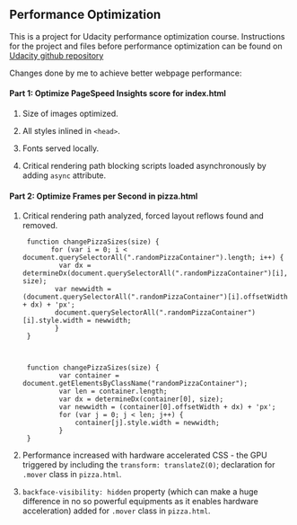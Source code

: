 ## Performance Optimization

This is a project for Udacity performance optimization course. Instructions for the project and files before performance optimization can be found on [Udacity github repository](https://github.com/udacity/frontend-nanodegree-mobile-portfolio) 

Changes done by me to achieve better webpage performance:

#### Part 1: Optimize PageSpeed Insights score for index.html

1. Size of images optimized.

2. All styles inlined in `<head>`.

3. Fonts served locally.

4. Critical rendering path blocking scripts loaded asynchronously by adding `async` attribute.

#### Part 2: Optimize Frames per Second in pizza.html

1. Critical rendering path analyzed, forced layout reflows found and removed.

        function changePizzaSizes(size) {
              for (var i = 0; i < document.querySelectorAll(".randomPizzaContainer").length; i++) {
                var dx = determineDx(document.querySelectorAll(".randomPizzaContainer")[i], size);
               var newwidth = (document.querySelectorAll(".randomPizzaContainer")[i].offsetWidth + dx) + 'px';
               document.querySelectorAll(".randomPizzaContainer")[i].style.width = newwidth;
               }
        }
        
        

        function changePizzaSizes(size) {
                var container = document.getElementsByClassName("randomPizzaContainer");
                var len = container.length;
                var dx = determineDx(container[0], size);
                var newwidth = (container[0].offsetWidth + dx) + 'px';
                for (var j = 0; j < len; j++) {
                    container[j].style.width = newwidth;
                }
        }
      
2. Performance increased with hardware accelerated CSS - the GPU triggered by including the `transform: translateZ(0)`; declaration for `.mover` class in `pizza.html`. 

3. `backface-visibility: hidden` property (which can make a huge difference in no so powerful equipments as it enables hardware acceleration) added for `.mover` class in `pizza.html`.

